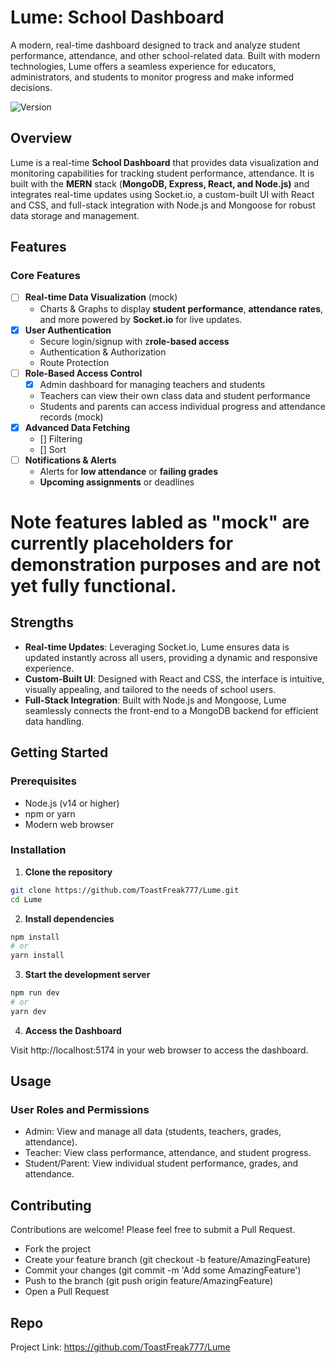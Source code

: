 # Lume: School Dashboard

A modern, real-time dashboard designed to track and analyze student performance, attendance, and other school-related
data. Built with modern technologies, Lume offers a seamless experience for educators, administrators, and students to
monitor progress and make informed decisions.

![Version](https://img.shields.io/badge/version-1.0.0-green.svg)

## Overview

Lume is a real-time **School Dashboard** that provides data visualization and monitoring
capabilities for tracking student performance, attendance. It is built with the **MERN** stack (**MongoDB, Express,
React, and Node.js)** and integrates real-time updates using Socket.io, a custom-built UI with React and CSS, and
full-stack integration with Node.js and Mongoose for robust data storage and management.

## Features

### Core Features

- [ ] **Real-time Data Visualization** (mock)
    - Charts & Graphs to display **student performance**, **attendance rates**, and more powered by **Socket.io** for
      live updates.
- [x] **User Authentication**
    - Secure login/signup with z**role-based access**
    - Authentication & Authorization
    - Route Protection
- [ ] **Role-Based Access Control**
    - [x] Admin dashboard for managing teachers and students
    - Teachers can view their own class data and student performance
    - Students and parents can access individual progress and attendance records (mock)
- [X] **Advanced Data Fetching**
    - [] Filtering
    - [] Sort
- [ ] **Notifications & Alerts**
    - Alerts for **low attendance** or **failing grades**
    - **Upcoming assignments** or deadlines

# Note features labled as "mock" are currently placeholders for demonstration purposes and are not yet fully functional.

## Strengths

- **Real-time Updates**: Leveraging Socket.io, Lume ensures data is updated instantly across all users, providing a
  dynamic
  and responsive experience.
- **Custom-Built UI**: Designed with React and CSS, the interface is intuitive, visually appealing, and tailored to the
  needs of school users.
- **Full-Stack Integration**: Built with Node.js and Mongoose, Lume seamlessly connects the front-end to a MongoDB
  backend
  for efficient data handling.

## Getting Started

### Prerequisites

- Node.js (v14 or higher)
- npm or yarn
- Modern web browser

### Installation

1. **Clone the repository**

```bash
git clone https://github.com/ToastFreak777/Lume.git
cd Lume
```

2. **Install dependencies**

```bash
npm install
# or
yarn install
```

3. **Start the development server**

```bash
npm run dev
# or
yarn dev
```

4. **Access the Dashboard**

Visit http://localhost:5174 in your web browser to access the dashboard.

## Usage

### User Roles and Permissions

- Admin: View and manage all data (students, teachers, grades, attendance).
- Teacher: View class performance, attendance, and student progress.
- Student/Parent: View individual student performance, grades, and attendance.

## Contributing

Contributions are welcome! Please feel free to submit a Pull Request.

- Fork the project
- Create your feature branch (git checkout -b feature/AmazingFeature)
- Commit your changes (git commit -m 'Add some AmazingFeature')
- Push to the branch (git push origin feature/AmazingFeature)
- Open a Pull Request

## Repo

Project Link: https://github.com/ToastFreak777/Lume
